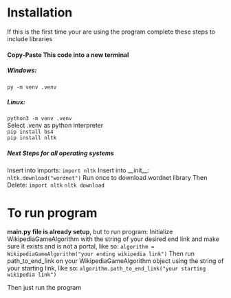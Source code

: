 # Installation
If this is the first time your are using the
program complete these steps to include libraries

#### Copy-Paste This code into a new terminal
##### Windows:
``py -m venv .venv``

##### Linux:
``python3 -m venv .venv``<br>
Select .venv as python interpreter<br>
``pip install bs4``<br>
``pip install nltk``

##### Next Steps for all operating systems
Insert into imports:
``import nltk``
Insert into \_\_init\_\_:
``nltk.download("wordnet")``
Run once to download wordnet library
Then Delete:
``import nltk``
``nltk download``

# To run program
**main.py file is already setup**, but to run program:
Initialize WikipediaGameAlgorithm with the string of your desired end link and make sure it exists and is not a portal, like so:
``algorithm = WikipediaGameAlgorithm("your ending wikipedia link")``
Then run path_to_end_link on your WikipediaGameAlgorithm object using the string of your starting link, like so:
``algorithm.path_to_end_link("your starting wikipedia link")``

Then just run the program
